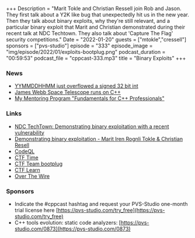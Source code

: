 +++
Description = "Marit Tokle and Christian Ressell join Rob and Jason. They first talk about a Y2K like bug that unexpectedly hit us in the new year. Then they talk about binary exploits, why they're still relevant, and a particular binary exploit that Marit and Christian demonstrated during their recent talk at NDC Techtown. They also talk about 'Capture The Flag' security competitions."
Date = "2022-01-20"
guests = ["mtokle","cressell"]
sponsors = ["pvs-studio"]
episode = "333"
episode_image = "img/episode/2022/01/exploits-bootplug.png"
podcast_duration = "00:59:53"
podcast_file = "cppcast-333.mp3"
title = "Binary Exploits"
+++

### News ###

 - [YYMMDDHHMM just overflowed a signed 32 bit int](https://rachelbythebay.com/w/2022/01/01/baddate/)
 - [James Webb Space Telescope runs on C++](https://old.reddit.com/r/cpp/comments/rzmxq9/james_web_space_telescope_runs_on_c_code/)
 - [My Mentoring Program "Fundamentals for C++ Professionals"](http://www.modernescpp.com/index.php/my-mentoring-program-fundamentals-for-c-professionals)

### Links ###

 - [NDC TechTown: Demonstrating binary exploitation with a recent vulnerability](https://ndctechtown.com/agenda/demonstrating-binary-exploitation-with-a-recent-vulnerability-098d/0erkwaql9j2)
 - [Demonstrating binary exploitation - Marit Iren Rognli Tokle & Christian Resell](https://www.youtube.com/watch?v=PD-Q0nhkegM)
 - [CodeQL](https://codeql.github.com/)
 - [CTF Time](https://ctftime.org/)
 - [CTF Team bootplug](https://ctftime.org/team/81341/)
 - [CTF Learn](https://ctflearn.com/)
 - [Over The Wire](https://overthewire.org/wargames/)

### Sponsors ###

- Indicate the #cppcast hashtag and request your PVS-Studio one-month trial license here [https://pvs-studio.com/try_free](https://pvs-studio.com/try_free)
- C++ tools evolution: static code analyzers:
[https://pvs-studio.com/0873](https://pvs-studio.com/0873)

